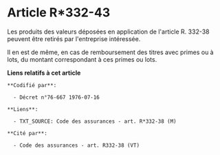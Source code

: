 # Article R*332-43

Les produits des valeurs déposées en application de l'article R. 332-38 peuvent être retirés par l'entreprise intéressée.

Il en est de même, en cas de remboursement des titres avec primes ou à lots, du montant correspondant à ces primes ou lots.

**Liens relatifs à cet article**

	**Codifié par**:

	  - Décret n°76-667 1976-07-16

	**Liens**:

	  - TXT_SOURCE: Code des assurances - art. R*332-38 (M)

	**Cité par**:

	  - Code des assurances - art. R332-38 (VT)
